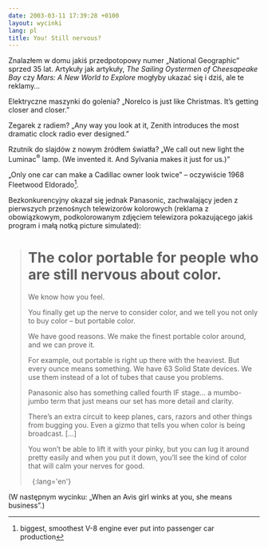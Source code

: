 ```yaml
---
date: 2003-03-11 17:39:28 +0100
layout: wycinki
lang: pl
title: You! Still nervous?
---
```


Znalazłem w domu jakiś przedpotopowy numer „National Geographic” sprzed 35 lat. Artykuły jak artykuły, <cite>The Sailing Oystermen of Cheesapeake Bay</cite> czy <cite>Mars: A New World to Explore</cite> mogłyby ukazać się i dziś, ale te reklamy…

Elektryczne maszynki do golenia? „Norelco is just like Christmas. It’s getting closer and closer.”

Zegarek z radiem? „Any way you look at it, Zenith introduces the most dramatic clock radio ever designed.”

Rzutnik do slajdów z nowym źródłem światła? „We call out new light the Luminac<sup>®</sup> lamp. (We invented it. And Sylvania makes it just for us.)”

„Only one car can make a Cadillac owner look twice” – oczywiście 1968 Fleetwood Eldorado[^1].

Bezkonkurencyjny okazał się jednak Panasonic, zachwalający jeden z pierwszych przenośnych telewizorów kolorowych (reklama z obowiązkowym, podkolorowanym zdjęciem telewizora pokazującego jakiś program i małą notką picture simulated):

> The color portable for people who are still nervous about color.
> ================================================================
>
> We know how you feel.
>
> You finally get up the nerve to consider color, and we tell you not only to buy color – but portable color.
>
> We have good reasons. We make the finest portable color around, and we can prove it.
>
> For example, out portable is right up there with the heaviest. But every ounce means something. We have 63 Solid State devices. We use them instead of a lot of tubes that cause you problems.
>
> Panasonic also has something called fourth IF stage… a mumbo-jumbo term that just means our set has more detail and clarity.
>
> There’s an extra circuit to keep planes, cars, razors and other things from bugging you. Even a gizmo that tells you when color is being broadcast. […]
>
> You won’t be able to lift it with your pinky, but you can lug it around pretty easily and when you put it down, you’ll see the kind of color that will calm your nerves for good.
>
>  
{:lang='en'}

(W następnym wycinku: „When an Avis girl winks at you, she means business”.)

[^1]: biggest, smoothest V-8 engine ever put into passenger car production
